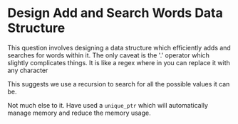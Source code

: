 # Design Add and Search Words Data Structure

This question involves designing a data structure which efficiently adds and searches for words within it. The only caveat is the '.' operator which slightly complicates things. It is like a regex where in you can replace it with any character

This suggests we use a recursion to search for all the possible values it can be.

Not much else to it. Have used a `unique_ptr` which will automatically manage memory and reduce the memory usage.
